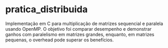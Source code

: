 # pratica_distribuida
Implementação em C para multiplicação de matrizes sequencial e paralela usando OpenMP. O objetivo foi comparar desempenho e demonstrar ganhos com paralelismo em matrizes grandes, enquanto, em matrizes pequenas, o overhead pode superar os benefícios.
